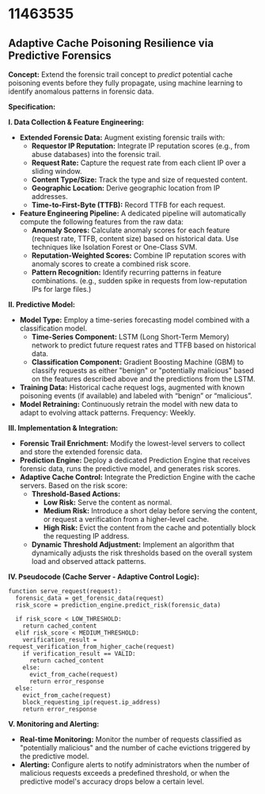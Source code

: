 # 11463535

## Adaptive Cache Poisoning Resilience via Predictive Forensics

**Concept:** Extend the forensic trail concept to *predict* potential cache poisoning events before they fully propagate, using machine learning to identify anomalous patterns in forensic data.

**Specification:**

**I. Data Collection & Feature Engineering:**

*   **Extended Forensic Data:** Augment existing forensic trails with:
    *   **Requestor IP Reputation:** Integrate IP reputation scores (e.g., from abuse databases) into the forensic trail.
    *   **Request Rate:** Capture the request rate from each client IP over a sliding window.
    *   **Content Type/Size:** Track the type and size of requested content.
    *   **Geographic Location:** Derive geographic location from IP addresses.
    *   **Time-to-First-Byte (TTFB):** Record TTFB for each request.
*   **Feature Engineering Pipeline:** A dedicated pipeline will automatically compute the following features from the raw data:
    *   **Anomaly Scores:** Calculate anomaly scores for each feature (request rate, TTFB, content size) based on historical data.  Use techniques like Isolation Forest or One-Class SVM.
    *   **Reputation-Weighted Scores:** Combine IP reputation scores with anomaly scores to create a combined risk score.
    *   **Pattern Recognition:** Identify recurring patterns in feature combinations. (e.g., sudden spike in requests from low-reputation IPs for large files.)

**II. Predictive Model:**

*   **Model Type:** Employ a time-series forecasting model combined with a classification model.
    *   **Time-Series Component:** LSTM (Long Short-Term Memory) network to predict future request rates and TTFB based on historical data.
    *   **Classification Component:** Gradient Boosting Machine (GBM) to classify requests as either "benign" or "potentially malicious" based on the features described above and the predictions from the LSTM.
*   **Training Data:** Historical cache request logs, augmented with known poisoning events (if available) and labeled with “benign” or “malicious”.
*   **Model Retraining:** Continuously retrain the model with new data to adapt to evolving attack patterns. Frequency: Weekly.

**III. Implementation & Integration:**

*   **Forensic Trail Enrichment:** Modify the lowest-level servers to collect and store the extended forensic data.
*   **Prediction Engine:** Deploy a dedicated Prediction Engine that receives forensic data, runs the predictive model, and generates risk scores.
*   **Adaptive Cache Control:** Integrate the Prediction Engine with the cache servers.  Based on the risk score:
    *   **Threshold-Based Actions:**
        *   **Low Risk:**  Serve the content as normal.
        *   **Medium Risk:**  Introduce a short delay before serving the content, or request a verification from a higher-level cache.
        *   **High Risk:**  Evict the content from the cache and potentially block the requesting IP address.
    *   **Dynamic Threshold Adjustment:** Implement an algorithm that dynamically adjusts the risk thresholds based on the overall system load and observed attack patterns.

**IV. Pseudocode (Cache Server - Adaptive Control Logic):**

```
function serve_request(request):
  forensic_data = get_forensic_data(request)
  risk_score = prediction_engine.predict_risk(forensic_data)

  if risk_score < LOW_THRESHOLD:
    return cached_content
  elif risk_score < MEDIUM_THRESHOLD:
    verification_result = request_verification_from_higher_cache(request)
    if verification_result == VALID:
      return cached_content
    else:
      evict_from_cache(request)
      return error_response
  else:
    evict_from_cache(request)
    block_requesting_ip(request.ip_address)
    return error_response
```

**V.  Monitoring and Alerting:**

*   **Real-time Monitoring:** Monitor the number of requests classified as "potentially malicious" and the number of cache evictions triggered by the predictive model.
*   **Alerting:** Configure alerts to notify administrators when the number of malicious requests exceeds a predefined threshold, or when the predictive model's accuracy drops below a certain level.